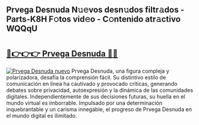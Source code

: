 ## Prvega Desnuda N𝚞𝚎vos desn𝚞dos filtr𝚊dos - Parts-K8H F𝚘tos vid𝚎o - C𝚘ntenido atr𝚊ctivo WQQqU

# <h2><a href="http://mbc50y.tromn.icu/?c=Prvega+Desnuda">🔗👉👉👉 Prvega Desnuda 🔗🔗</a></h2>

[![Prvega Desnuda nuevo](https://i.imgur.com/pEAQMta.gif)](http://mbc50y.tromn.icu/?c=Prvega+Desnuda)
Prvega Desnuda, una figura compleja y polarizadora, desafía la comprensión fácil. Su distintivo estilo de comunicación en línea ha cautivado y provocado críticas, generando debates sobre privacidad, autoexpresión y la dinámica de las comunidades digitales. Independientemente de sus decisiones futuras, su huella en el mundo virtual es imborrable. Impulsado por una determinación inquebrantable y un carisma innegable, el progreso de Prvega Desnuda en el mundo digital es ilimitado.
